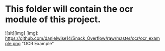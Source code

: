 # This folder will contain the ocr module of this project.
![slt][img]
[img]: https://github.com/danielwise14/Snack_Overflow/raw/master/ocr/ocr_example.png "OCR Example"
